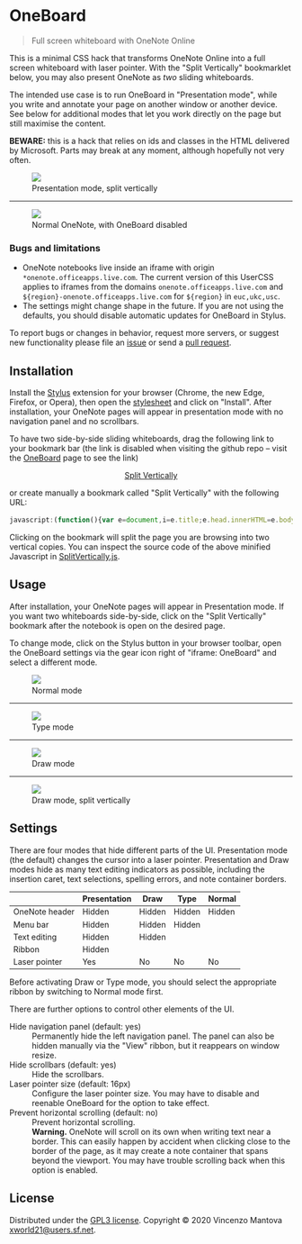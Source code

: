 # OneBoard

> Full screen whiteboard with OneNote Online

This is a minimal CSS hack that transforms OneNote Online into a full screen whiteboard with laser pointer. With the "Split Vertically" bookmarklet below, you may also present OneNote as *two* sliding whiteboards.

The intended use case is to run OneBoard in "Presentation mode", while you write and annotate your page on another window or another device. See below for additional modes that let you work directly on the page but still maximise the content.

**BEWARE:** this is a hack that relies on ids and classes in the HTML delivered by Microsoft. Parts may break at any moment, although hopefully not very often.

<figure>
  <img src="./demo/OneBoardDemo@540.gif" srcset="./demo/OneBoardDemo@540.gif, ./demo/OneBoardDemo@1080.gif 2x">
  <figcaption>Presentation mode, split vertically</figcaption>
</figure>

---

<figure>
  <img src="./demo/OneBoardDemo-Disabled@540.png" srcset="./demo/OneBoardDemo-Disabled@540.png, ./demo/OneBoardDemo-Disabled@1080.png 2x">
  <figcaption>Normal OneNote, with OneBoard disabled</figcaption>
</figure>

### Bugs and limitations

- OneNote notebooks live inside an iframe with origin `*onenote.officeapps.live.com`. The current version of this UserCSS applies to iframes from the domains `onenote.officeapps.live.com` and `${region}-onenote.officeapps.live.com` for `${region}` in `euc,ukc,usc`.
- The settings might change shape in the future. If you are not using the defaults, you should disable automatic updates for OneBoard in Stylus.

To report bugs or changes in behavior, request more servers, or suggest new functionality please file an [issue](https://github.com/xworld21/OneBoard/issues) or send a [pull request](https://github.com/xworld21/OneBoard/pulls).

## Installation

Install the [Stylus](https://github.com/openstyles/stylus) extension for your browser (Chrome, the new Edge, Firefox, or Opera), then open the [stylesheet](https://xworld21.github.io/OneBoard/OneBoard.user.css) and click on "Install". After installation, your OneNote pages will appear in presentation mode with no navigation panel and no scrollbars.

To have two side-by-side sliding whiteboards, drag the following link to your bookmark bar (the link is disabled when visiting the github repo – visit the <a href="https://xworld21.github.io/OneBoard">OneBoard</a> page to see the link)

<p align="center">
  <a style="display: block; text-align: center;" href="javascript:void%20function(){javascript:(function(){var%20b=document,c=b.title;b.head.innerHTML=b.body.innerHTML=%22%22,b.title=c;var%20e=b.createElement(%22meta%22);e.name=%22viewport%22,e.content=%22width=device-width,%20height=device-height,%20initial-scale=1%22,b.head.appendChild(e);var%20f=b.querySelector(%22html%22).style,d=b.body,a=d.style;f.width=f.height=a.width=a.height=%22100%25%22,a.margin=a.padding=%220%22;var%20g=b.createElement(%22iframe%22);a.display=%22flex%22;var%20h=g.style;g.src=window.location,h.flex=%220%200%2050%25%22,h.border=%22none%22,h.boxSizing=%22border-box%22;var%20i=g.cloneNode();h.borderRight=%22solid%202px%20black%22,i.style.borderLeft=%22solid%202px%20black%22,d.appendChild(g),d.appendChild(i)})()}();" title="Split Vertically">Split Vertically</a>
</p>

or create manually a bookmark called "Split Vertically" with the following URL:

```javascript
javascript:(function(){var e=document,i=e.title;e.head.innerHTML=e.body.innerHTML="",e.title=i;var t=e.createElement("meta");t.name="viewport",t.content="width=device-width, height=device-height, initial-scale=1",e.head.appendChild(t);var d=e.querySelector("html").style,a=e.body,l=a.style;d.width=d.height=l.width=l.height="100%",l.margin=l.padding="0";var n=e.createElement("iframe");l.display="flex";var r=n.style;n.src=window.location,r.flex="0 0 50%",r.border="none",r.boxSizing="border-box";var o=n.cloneNode();r.borderRight="solid 2px black",o.style.borderLeft="solid 2px black",a.appendChild(n),a.appendChild(o)})();
```

Clicking on the bookmark will split the page you are browsing into two vertical copies. You can inspect the source code of the above minified Javascript in [SplitVertically.js](https://github.com/xworld21/OneBoard/SplitVertically.js).

## Usage

After installation, your OneNote pages will appear in Presentation mode. If you want two whiteboards side-by-side, click on the "Split Vertically" bookmark after the notebook is open on the desired page.

To change mode, click on the Stylus button in your browser toolbar, open the OneBoard settings via the gear icon right of "iframe: OneBoard" and select a different mode.

<figure>
  <img src="./demo/OneBoardDemo-NormalMode@540.png" srcset="./demo/OneBoardDemo-NormalMode@540.png, ./demo/OneBoardDemo-NormalMode@1080.png 2x">
  <figcaption>Normal mode</figcaption>
</figure>

---

<figure>
  <img src="./demo/OneBoardDemo-TypeMode@540.png" srcset="./demo/OneBoardDemo-TypeMode@540.png, ./demo/OneBoardDemo-TypeMode@1080.png 2x">
  <figcaption>Type mode</figcaption>
</figure>

---

<figure>
  <img src="./demo/OneBoardDemo-DrawMode@540.png" srcset="./demo/OneBoardDemo-DrawMode@540.png, ./demo/OneBoardDemo-DrawMode@1080.png 2x">
  <figcaption>Draw mode</figcaption>
</figure>

---

<figure>
  <img src="./demo/OneBoardDemo-DrawModeSplit@540.png" srcset="./demo/OneBoardDemo-DrawModeSplit@540.png, ./demo/OneBoardDemo-DrawModeSplit@1080.png 2x">
  <figcaption>Draw mode, split vertically</figcaption>
</figure>

## Settings

There are four modes that hide different parts of the UI. Presentation mode (the default) changes the cursor into a laser pointer. Presentation and Draw modes hide as many text editing indicators as possible, including the insertion caret, text selections, spelling errors, and note container borders.

|                | Presentation | Draw   | Type   | Normal |
| -------------- | ------------ | ------ | ------ | ------ |
| OneNote header | Hidden       | Hidden | Hidden | Hidden |
| Menu bar       | Hidden       | Hidden | Hidden |        |
| Text editing   | Hidden       | Hidden |        |        |
| Ribbon         | Hidden       |        |        |        |
| Laser pointer  | Yes          | No     | No     | No     |

Before activating Draw or Type mode, you should select the appropriate ribbon by switching to Normal mode first.

There are further options to control other elements of the UI.
<dl>
  <dt>Hide navigation panel (default: yes)</dt>
  <dd>Permanently hide the left navigation panel. The panel can also be hidden manually via the "View" ribbon, but it reappears on window resize.</dd>
  <dt>Hide scrollbars (default: yes)</dt>
  <dd>Hide the scrollbars.</dd>
  <dt>Laser pointer size (default: 16px)</dt>
  <dd>Configure the laser pointer size. You may have to disable and reenable OneBoard for the option to take effect.</dd>
  <dt>Prevent horizontal scrolling (default: no)</dt>
  <dd>Prevent horizontal scrolling.<br>
    <strong>Warning.</strong> OneNote will scroll on its own when writing text near a border. This can easily happen by accident when clicking close to the border of the page, as it may create a note container that spans beyond the viewport. You may have trouble scrolling back when this option is enabled.</dd>
</dl>

## License

Distributed under the [GPL3 license](https://github.com/xworld21/OneBoard/LICENSE). Copyright © 2020 Vincenzo Mantova <xworld21@users.sf.net>.